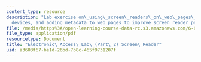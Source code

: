```yaml
---
content_type: resource
description: "Lab exercise on\_using\_screen\_readers\_on\_web\_pages\_and\_mobile\_\
  devices, and adding metadata to web pages to improve screen reader performance."
file: /media/https%3A/open-learning-course-data-rc.s3.amazonaws.com/6-811-principles-and-practice-of-assistive-technology-fall-2014/a3603f67be1d26bd7b8c465f9731207f_MIT6_811F14_ScreenReader.pdf
file_type: application/pdf
resourcetype: Document
title: "Electronic\_Access\_Lab\_(Part\_2) Screen\_Reader"
uid: a3603f67-be1d-26bd-7b8c-465f9731207f
---
```

